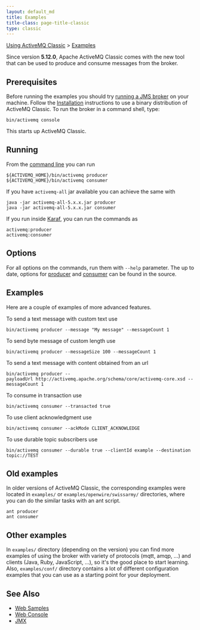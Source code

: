 ```yaml
---
layout: default_md
title: Examples 
title-class: page-title-classic
type: classic
---
```


[Using ActiveMQ Classic](using-activemq-classic) > [Examples](examples)


Since version **5.12.0**, Apache ActiveMQ Classic comes with the new tool that can be used to produce and consume messages from the broker.

Prerequisites
-------------

Before running the examples you should try [running a JMS broker](run-broker) on your machine. Follow the [Installation](installation) instructions to use a binary distribution of ActiveMQ Classic. To run the broker in a command shell, type:
```
bin/activemq console
```
This starts up ActiveMQ Classic.

Running
-------

From the [command line](unix-shell-script) you can run
```
${ACTIVEMQ_HOME}/bin/activemq producer
${ACTIVEMQ_HOME}/bin/activemq consumer
```
If you have `activemq-all` jar available you can achieve the same with
```
java -jar activemq-all-5.x.x.jar producer
java -jar activemq-all-5.x.x.jar consumer
```
If you run inside [Karaf](osgi-integration), you can run the commands as
```
activemq:producer
activemq:consumer
```

Options
-------

For all options on the commands, run them with `--help` parameter. The up to date, options for [producer](https://github.com/apache/activemq/blob/master/activemq-console/src/main/resources/org/apache/activemq/console/command/producer.txt) and [consumer](https://github.com/apache/activemq/blob/master/activemq-console/src/main/resources/org/apache/activemq/console/command/consumer.txt) can be found in the source.

Examples
--------

Here are a couple of examples of more advanced features.

To send a text message with custom text use
```
bin/activemq producer --message "My message" --messageCount 1
```
To send byte message of custom length use
```
bin/activemq producer --messageSize 100 --messageCount 1
```
To send a text message with content obtained from an url
```
bin/activemq producer --payloadUrl http://activemq.apache.org/schema/core/activemq-core.xsd --messageCount 1
```
To consume in transaction use
```
bin/activemq consumer --transacted true
```
To use client acknowledgment use
```
bin/activemq consumer --ackMode CLIENT_ACKNOWLEDGE
```
To use durable topic subscribers use
```
bin/activemq consumer --durable true --clientId example --destination topic://TEST
```

Old examples
------------

In older versions of ActiveMQ Classic, the corresponding examples were located in `examples/` or `examples/openwire/swissarmy/` directories, where you can do the similar tasks with an ant script.
```
ant producer
ant consumer
```

Other examples
--------------

In `examples/` directory (depending on the version) you can find more examples of using the broker with variety of protocols (mqtt, amqp, ...) and clients (Java, Ruby, JavaScript, ...), so it's the good place to start learning. Also, `examples/conf/` directory contains a lot of different configuration examples that you can use as a starting point for your deployment.

See Also
--------

*   [Web Samples](web-samples)
*   [Web Console](web-console)
*   [JMX](jmx)

